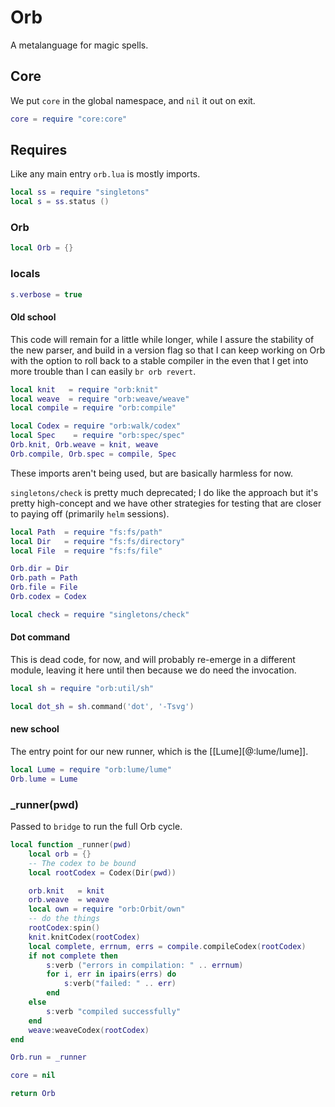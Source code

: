 # Orb



A metalanguage for magic spells.


## Core

We put ``core`` in the global namespace, and ``nil`` it out on exit.

```lua
core = require "core:core"
```
## Requires

Like any main entry ``orb.lua`` is mostly imports.


```lua
local ss = require "singletons"
local s = ss.status ()
```
### Orb

```lua
local Orb = {}
```
### locals

```lua
s.verbose = true
```
#### Old school

This code will remain for a little while longer, while I assure the stability
of the new parser, and build in a version flag so that I can keep working on
Orb with the option to roll back to a stable compiler in the even that I get
into more trouble than I can easily ``br orb revert``.

```lua
local knit   = require "orb:knit"
local weave  = require "orb:weave/weave"
local compile = require "orb:compile"

local Codex = require "orb:walk/codex"
local Spec    = require "orb:spec/spec"
Orb.knit, Orb.weave = knit, weave
Orb.compile, Orb.spec = compile, Spec
```

These imports aren't being used, but are basically harmless for now.


``singletons/check`` is pretty much deprecated; I do like the approach but it's
pretty high-concept and we have other strategies for testing that are closer
to paying off (primarily ``helm`` sessions).

```lua
local Path  = require "fs:fs/path"
local Dir   = require "fs:fs/directory"
local File  = require "fs:fs/file"

Orb.dir = Dir
Orb.path = Path
Orb.file = File
Orb.codex = Codex

local check = require "singletons/check"
```
#### Dot command

This is dead code, for now, and will probably re-emerge in a different
module, leaving it here until then because we do need the invocation.

```lua
local sh = require "orb:util/sh"

local dot_sh = sh.command('dot', '-Tsvg')
```
#### new school

The entry point for our new runner, which is the [[Lume][@:lume/lume]].


```lua
local Lume = require "orb:lume/lume"
Orb.lume = Lume
```
### _runner(pwd)

Passed to ``bridge`` to run the full Orb cycle.

```lua
local function _runner(pwd)
    local orb = {}
    -- The codex to be bound
    local rootCodex = Codex(Dir(pwd))

    orb.knit   = knit
    orb.weave  = weave
    local own = require "orb:Orbit/own"
    -- do the things
    rootCodex:spin()
    knit.knitCodex(rootCodex)
    local complete, errnum, errs = compile.compileCodex(rootCodex)
    if not complete then
        s:verb ("errors in compilation: " .. errnum)
        for i, err in ipairs(errs) do
            s:verb("failed: " .. err)
        end
    else
        s:verb "compiled successfully"
    end
    weave:weaveCodex(rootCodex)
end

Orb.run = _runner

core = nil

return Orb
```

